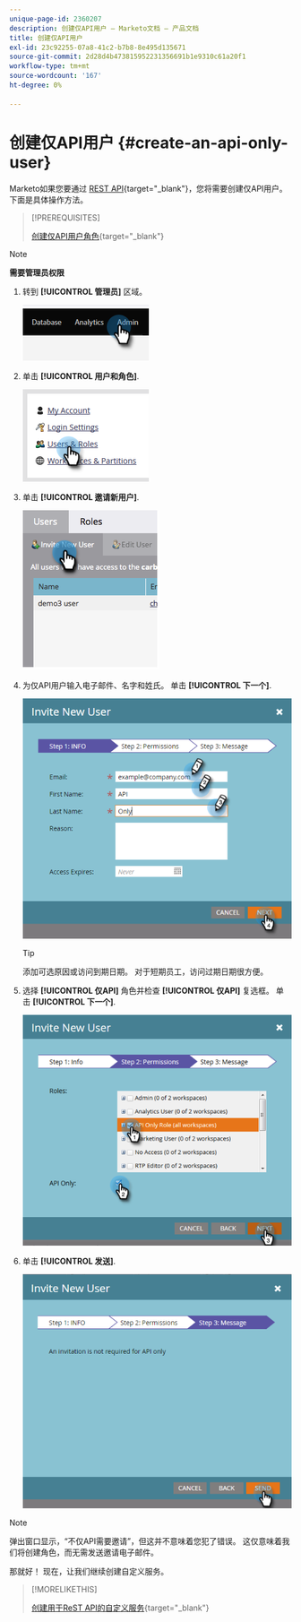 ```yaml
---
unique-page-id: 2360207
description: 创建仅API用户 — Marketo文档 — 产品文档
title: 创建仅API用户
exl-id: 23c92255-07a8-41c2-b7b8-8e495d135671
source-git-commit: 2d28d4b473815952231356691b1e9310c61a20f1
workflow-type: tm+mt
source-wordcount: '167'
ht-degree: 0%

---
```


# 创建仅API用户 {#create-an-api-only-user}

Marketo如果您要通过 [REST API](https://developers.marketo.com/documentation/rest/){target="_blank"}，您将需要创建仅API用户。 下面是具体操作方法。

>[!PREREQUISITES]
>
>[创建仅API用户角色](/help/marketo/product-docs/administration/users-and-roles/create-an-api-only-user-role.md){target="_blank"}

>[!NOTE]
>
>**需要管理员权限**

1. 转到 **[!UICONTROL 管理员]** 区域。

   ![](assets/create-an-api-only-user-1.png)

1. 单击 **[!UICONTROL 用户和角色]**.

   ![](assets/create-an-api-only-user-2.png)

1. 单击 **[!UICONTROL 邀请新用户]**.

   ![](assets/create-an-api-only-user-3.png)

1. 为仅API用户输入电子邮件、名字和姓氏。 单击 **[!UICONTROL 下一个]**.

   ![](assets/create-an-api-only-user-4.png)

   >[!TIP]
   >
   >添加可选原因或访问到期日期。 对于短期员工，访问过期日期很方便。

1. 选择 **[!UICONTROL 仅API]** 角色并检查 **[!UICONTROL 仅API]** 复选框。 单击 **[!UICONTROL 下一个]**.

   ![](assets/create-an-api-only-user-5.png)

1. 单击 **[!UICONTROL 发送]**.

   ![](assets/create-an-api-only-user-6.png)

>[!NOTE]
>
>弹出窗口显示，“不仅API需要邀请”，但这并不意味着您犯了错误。 这仅意味着我们将创建角色，而无需发送邀请电子邮件。

那就好！ 现在，让我们继续创建自定义服务。

>[!MORELIKETHIS]
>
>[创建用于ReST API的自定义服务](/help/marketo/product-docs/administration/additional-integrations/create-a-custom-service-for-use-with-rest-api.md){target="_blank"}
